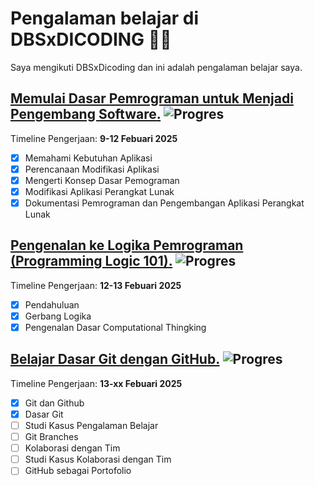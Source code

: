 # Pengalaman belajar di DBSxDICODING 🚀🔥

Saya mengikuti DBSxDicoding dan ini adalah pengalaman belajar saya.

## [Memulai Dasar Pemrograman untuk Menjadi Pengembang Software.](https://www.dicoding.com/academies/237) ![Progres](https://img.shields.io/badge/Progress-100%25-blue) 
Timeline Pengerjaan: **9-12 Febuari 2025**

* [x] Memahami Kebutuhan Aplikasi
* [x] Perencanaan Modifikasi Aplikasi
* [x] Mengerti Konsep Dasar Pemograman
* [x] Modifikasi Aplikasi Perangkat Lunak
* [x] Dokumentasi Pemrograman dan Pengembangan Aplikasi Perangkat Lunak

## [Pengenalan ke Logika Pemrograman (Programming Logic 101).](https://www.dicoding.com/academies/302) ![Progres](https://img.shields.io/badge/Progress-100%25-blue)
Timeline Pengerjaan: **12-13 Febuari 2025**
 
* [x] Pendahuluan
* [x] Gerbang Logika
* [x] Pengenalan Dasar Computational Thingking

## [Belajar Dasar Git dengan GitHub.](https://www.dicoding.com/academies/317) ![Progres](https://img.shields.io/badge/Progress-44%25-blue) 
Timeline Pengerjaan: **13-xx Febuari 2025**

* [x] Git dan Github
* [x] Dasar Git
* [ ] Studi Kasus Pengalaman Belajar
* [ ] Git Branches
* [ ] Kolaborasi dengan Tim
* [ ] Studi Kasus Kolaborasi dengan Tim
* [ ] GitHub sebagai Portofolio
